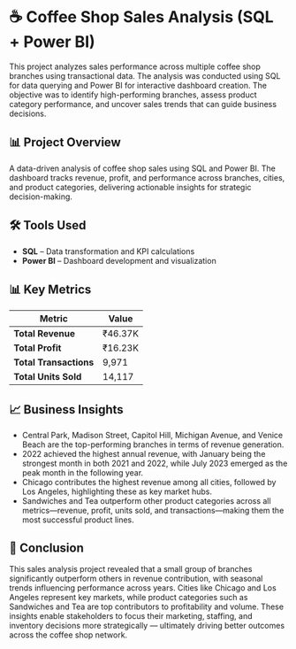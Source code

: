 # ☕ Coffee Shop Sales Analysis (SQL + Power BI)

This project analyzes sales performance across multiple coffee shop branches using transactional data. The analysis was conducted using SQL for data querying and Power BI for interactive dashboard creation. The objective was to identify high-performing branches, assess product category performance, and uncover sales trends that can guide business decisions.


## 📊 Project Overview

A data-driven analysis of coffee shop sales using SQL and Power BI. The dashboard tracks revenue, profit, and performance across branches, cities, and product categories, delivering actionable insights for strategic decision-making.


## 🛠 Tools Used

- **SQL** – Data transformation and KPI calculations
- **Power BI** – Dashboard development and visualization


## 📊 Key Metrics

| Metric                 | Value     |
|------------------------|-----------|
| **Total Revenue**      | ₹46.37K   |
| **Total Profit**       | ₹16.23K   |
| **Total Transactions** | 9,971     |
| **Total Units Sold**   | 14,117    |



## 📈 Business Insights

- Central Park, Madison Street, Capitol Hill, Michigan Avenue, and Venice Beach are the top-performing branches in terms of revenue generation.
- 2022 achieved the highest annual revenue, with January being the strongest month in both 2021 and 2022, while July 2023 emerged as the peak month in the following year.
- Chicago contributes the highest revenue among all cities, followed by Los Angeles, highlighting these as key market hubs.
- Sandwiches and Tea outperform other product categories across all metrics—revenue, profit, units sold, and transactions—making them the most successful product lines.

## 📌 Conclusion

This sales analysis project revealed that a small group of branches significantly outperform others in revenue contribution, with seasonal trends influencing performance across years. Cities like Chicago and Los Angeles represent key markets, while product categories such as Sandwiches and Tea are top contributors to profitability and volume. These insights enable stakeholders to focus their marketing, staffing, and inventory decisions more strategically — ultimately driving better outcomes across the coffee shop network.
